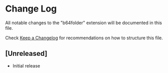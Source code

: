 # Change Log

All notable changes to the "b64folder" extension will be documented in this file.

Check [Keep a Changelog](http://keepachangelog.com/) for recommendations on how to structure this file.

## [Unreleased]

- Initial release